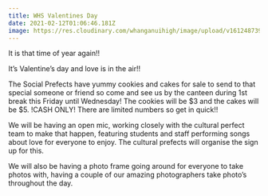 ```yaml
---
title: WHS Valentines Day
date: 2021-02-12T01:06:46.181Z
image: https://res.cloudinary.com/whanganuihigh/image/upload/v1612487393/Events/poster.jpg
---
```

It is that time of year again!!  

It’s Valentine’s day and love is in the air!!  

The Social Prefects have yummy cookies and cakes for sale to send to that special someone or friend so come and see us by the canteen during 1st break this Friday until Wednesday! The cookies will be $3 and the cakes will be $5. !CASH ONLY! There are limited numbers so get in quick!! 

We will be having an open mic, working closely with the cultural perfect team to make that happen, featuring students and staff performing songs about love for everyone to enjoy. The cultural prefects will organise the sign up for this.

We will also be having a photo frame going around for everyone to take photos with, having a couple of our amazing photographers take photo’s throughout the day.
